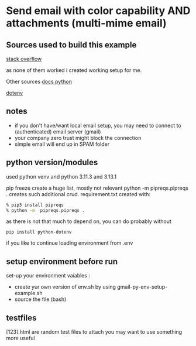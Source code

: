 # Send email with color capability AND attachments (multi-mime email)

## Sources used to build this example

[stack overflow](https://stackoverflow.com/questions/37204979/python-how-do-i-send-multiple-files-in-the-email-i-can-send-1-file-but-how-to-s)

as none of them worked i created working setup for me.

Other sources
[docs python](https://docs.python.org/3/library/email.examples.html)

[dotenv](https://pypi.org/project/python-dotenv/)

## notes

- if you don't have/want local email setup, you may need to connect to (authenticated) email server (gmail)
- your company zero trust might block the connection
- simple email will end up in SPAM folder


## python version/modules

used python venv and python 3.11.3 and 3.13.1

pip freeze create a huge list, mostly not relevant
python -m pipreqs.pipreqs . creates such additional crud.
requirement.txt created with:
```bash
% pip3 install pipreqs
% python -m  pipreqs.pipreqs .
```
as there is not that much to depend on, you can do probably without
```
pip install python-dotenv
```
if you like to continue loading environment from .env

## setup environment before run

set-up your environment vaiables :
- create yur own version of env.sh by using gmail-py-env-setup-example.sh
- source the file (bash)

## testfiles

[123].html are random test files to attach
you may want to use something more useful
